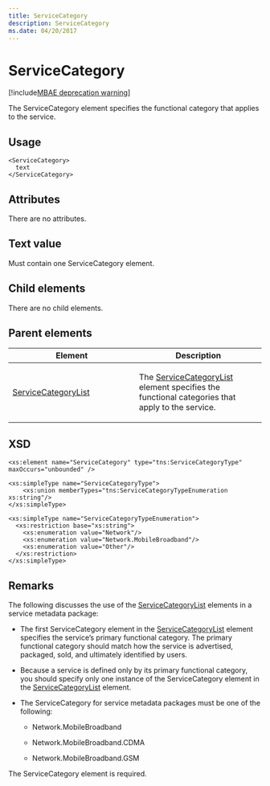 ```yaml
---
title: ServiceCategory
description: ServiceCategory
ms.date: 04/20/2017
---
```


# ServiceCategory

[!include[MBAE deprecation warning](../includes/mbae-deprecation-warning.md)]

The ServiceCategory element specifies the functional category that applies to the service.

## Usage


``` syntax
<ServiceCategory>
  text
</ServiceCategory>
```

## Attributes


There are no attributes.

## Text value


Must contain one ServiceCategory element.

## Child elements


There are no child elements.

## Parent elements


<table>
<colgroup>
<col width="50%" />
<col width="50%" />
</colgroup>
<thead>
<tr class="header">
<th>Element</th>
<th>Description</th>
</tr>
</thead>
<tbody>
<tr class="odd">
<td><p><a href="servicecategorylist.md" data-raw-source="[ServiceCategoryList](servicecategorylist.md)">ServiceCategoryList</a></p></td>
<td><p>The <a href="servicecategorylist.md" data-raw-source="[ServiceCategoryList](servicecategorylist.md)">ServiceCategoryList</a> element specifies the functional categories that apply to the service.</p></td>
</tr>
</tbody>
</table>

 

## XSD


``` syntax
<xs:element name="ServiceCategory" type="tns:ServiceCategoryType" maxOccurs="unbounded" />

<xs:simpleType name="ServiceCategoryType">
    <xs:union memberTypes="tns:ServiceCategoryTypeEnumeration xs:string"/>
</xs:simpleType>

<xs:simpleType name="ServiceCategoryTypeEnumeration">
  <xs:restriction base="xs:string">
    <xs:enumeration value="Network"/>
    <xs:enumeration value="Network.MobileBroadband"/>
    <xs:enumeration value="Other"/>
  </xs:restriction>
</xs:simpleType>
```

## Remarks


The following discusses the use of the [ServiceCategoryList](servicecategorylist.md) elements in a service metadata package:

-   The first ServiceCategory element in the [ServiceCategoryList](servicecategorylist.md) element specifies the service’s primary functional category. The primary functional category should match how the service is advertised, packaged, sold, and ultimately identified by users.

-   Because a service is defined only by its primary functional category, you should specify only one instance of the ServiceCategory element in the [ServiceCategoryList](servicecategorylist.md) element.

-   The ServiceCategory for service metadata packages must be one of the following:

    -   Network.MobileBroadband

    -   Network.MobileBroadband.CDMA

    -   Network.MobileBroadband.GSM

The ServiceCategory element is required.

 

 






